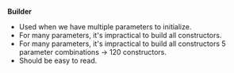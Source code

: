 **Builder**
- Used when we have multiple parameters to initialize.
- For many parameters, it's impractical to build all constructors.
- For many parameters, it's impractical to build all constructors 5 parameter combinations -> 120 constructors.
- Should be easy to read.

